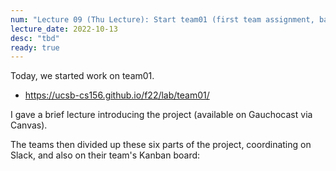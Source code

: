 ```yaml
---
num: "Lecture 09 (Thu Lecture): Start team01 (first team assignment, backend services/controllers)"
lecture_date: 2022-10-13
desc: "tbd"
ready: true
---
```


Today, we started work on team01.

* <https://ucsb-cs156.github.io/f22/lab/team01/>

I gave a brief lecture introducing the project (available on Gauchocast via Canvas).

The teams then divided up these six parts of the project, coordinating on Slack, and also on their team's Kanban board:

